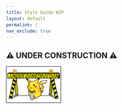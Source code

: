 ```yaml
---
title: Style Guide WIP
layout: default
permalink: /
nav_exclude: true
---
```


## :warning: UNDER CONSTRUCTION :warning:

![construction pikachu](assets/images/construction.gif)
